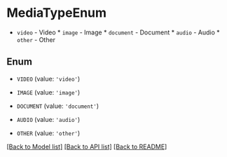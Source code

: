# MediaTypeEnum

* `video` - Video * `image` - Image * `document` - Document * `audio` - Audio * `other` - Other

## Enum

* `VIDEO` (value: `'video'`)

* `IMAGE` (value: `'image'`)

* `DOCUMENT` (value: `'document'`)

* `AUDIO` (value: `'audio'`)

* `OTHER` (value: `'other'`)

[[Back to Model list]](../README.md#documentation-for-models) [[Back to API list]](../README.md#documentation-for-api-endpoints) [[Back to README]](../README.md)


